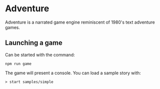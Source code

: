 # Adventure

Adventure is a narrated game engine reminiscent of 1980's text adventure
games.

## Launching a game

Can be started with the command:

`npm run game`

The game will present a console. You can load a sample story with:

`> start samples/simple`
